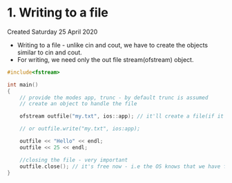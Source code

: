 # 1. Writing to a file
Created Saturday 25 April 2020

* Writing to a file - unlike cin and cout, we have to create the objects similar to cin and cout.
* For writing, we need only the out file stream(ofstream) object.
```cpp
#include<fstream>

int main()
{
	// provide the modes app, trunc - by default trunc is assumed
	// create an object to handle the file

	ofstream outfile("my.txt", ios::app); // it'll create a file(if it doesn't exist), else it will open the file

	// or outfile.write("my.txt", ios:app);

	outfile << "Hello" << endl;
	outfile << 25 << endl;

	//closing the file - very important
	outfile.close(); // it's free now - i.e the OS knows that we have freed the file for other programs
}
```

